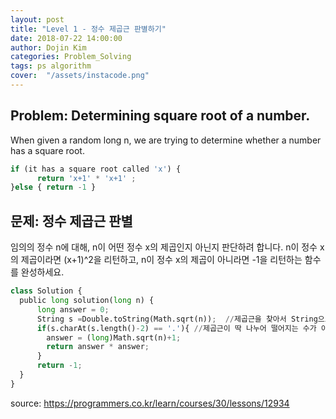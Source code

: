 ```yaml
---
layout: post
title: "Level 1 - 정수 제곱근 판별하기"
date: 2018-07-22 14:00:00
author: Dojin Kim
categories: Problem_Solving
tags: ps algorithm
cover:  "/assets/instacode.png"
---
```


## Problem: Determining square root of a number.
When given a random long n, we are trying to determine whether a number has a square root.
```python
if (it has a square root called 'x') {
      return 'x+1' * 'x+1' ;
}else { return -1 }
```


<h2>문제: 정수 제곱근 판별</h2>

임의의 정수 n에 대해, n이 어떤 정수 x의 제곱인지 아닌지 판단하려 합니다.
n이 정수 x의 제곱이라면 (x+1)^2을 리턴하고, 
n이 정수 x의 제곱이 아니라면 -1을 리턴하는 함수를 완성하세요.

```python
class Solution {
  public long solution(long n) {
      long answer = 0; 
      String s =Double.toString(Math.sqrt(n));  //제곱근을 찾아서 String으로 저장한다.
      if(s.charAt(s.length()-2) == '.'){ //제곱근이 딱 나누어 떨어지는 수가 아니면 -1을 반환한다.
        answer = (long)Math.sqrt(n)+1;
        return answer * answer;
      }
      return -1;
  }
}

```


<bold> source: https://programmers.co.kr/learn/courses/30/lessons/12934 </bold>
